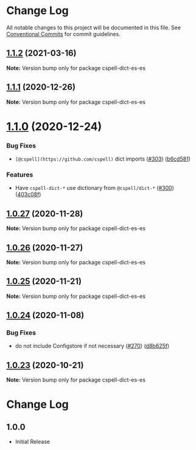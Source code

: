 # Change Log

All notable changes to this project will be documented in this file.
See [Conventional Commits](https://conventionalcommits.org) for commit guidelines.

## [1.1.2](https://github.com/streetsidesoftware/cspell-dicts/compare/cspell-dict-es-es@1.1.1...cspell-dict-es-es@1.1.2) (2021-03-16)

**Note:** Version bump only for package cspell-dict-es-es





## [1.1.1](https://github.com/streetsidesoftware/cspell-dicts/compare/cspell-dict-es-es@1.1.0...cspell-dict-es-es@1.1.1) (2020-12-26)

**Note:** Version bump only for package cspell-dict-es-es





# [1.1.0](https://github.com/streetsidesoftware/cspell-dicts/compare/cspell-dict-es-es@1.0.27...cspell-dict-es-es@1.1.0) (2020-12-24)


### Bug Fixes

* `[@cspell](https://github.com/cspell)` dict imports ([#303](https://github.com/streetsidesoftware/cspell-dicts/issues/303)) ([b6cd581](https://github.com/streetsidesoftware/cspell-dicts/commit/b6cd58114caa8752fba69522e6b740a4be74dd6e))


### Features

* Have `cspell-dict-*` use dictionary from `@cspell/dict-*` ([#300](https://github.com/streetsidesoftware/cspell-dicts/issues/300)) ([403c08f](https://github.com/streetsidesoftware/cspell-dicts/commit/403c08fbd1d11a083f586e591b87ef9a47f71944))





## [1.0.27](https://github.com/streetsidesoftware/cspell-dicts/compare/cspell-dict-es-es@1.0.26...cspell-dict-es-es@1.0.27) (2020-11-28)

**Note:** Version bump only for package cspell-dict-es-es





## [1.0.26](https://github.com/streetsidesoftware/cspell-dicts/compare/cspell-dict-es-es@1.0.25...cspell-dict-es-es@1.0.26) (2020-11-27)

**Note:** Version bump only for package cspell-dict-es-es





## [1.0.25](https://github.com/streetsidesoftware/cspell-dicts/compare/cspell-dict-es-es@1.0.24...cspell-dict-es-es@1.0.25) (2020-11-21)

**Note:** Version bump only for package cspell-dict-es-es

## [1.0.24](https://github.com/streetsidesoftware/cspell-dicts/compare/cspell-dict-es-es@1.0.23...cspell-dict-es-es@1.0.24) (2020-11-08)

### Bug Fixes

- do not include Configstore if not necessary ([#270](https://github.com/streetsidesoftware/cspell-dicts/issues/270)) ([d8b625f](https://github.com/streetsidesoftware/cspell-dicts/commit/d8b625f2f42d5cc6c4a9390216ac1e5037886e44))

## [1.0.23](https://github.com/streetsidesoftware/cspell-dicts/compare/cspell-dict-es-es@1.0.22...cspell-dict-es-es@1.0.23) (2020-10-21)

**Note:** Version bump only for package cspell-dict-es-es

# Change Log

## 1.0.0

- Initial Release
